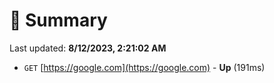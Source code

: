 # 📖 Summary
Last updated: **8/12/2023, 2:21:02 AM**

- `GET` [https://google.com](https://google.com) - **Up** (191ms)

